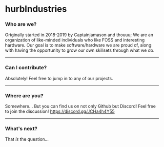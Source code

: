 # hurbIndustries

### Who are we?
Originally started in 2018-2019 by Captainjamason and thouuu; We are an organization of like-minded individuals who like FOSS and interesting hardware.
Our goal is to make software/hardware we are proud of, along with having the opportunity to grow our own skillsets through what we do.

---
### Can I contribute?
Absolutely! Feel free to jump in to any of our projects.

---
### Where are you?
Somewhere... But you can find us on not only Github but Discord!
Feel free to join the discussion!
https://discord.gg/JCHa4h4Y55


---
### What's next?
That *is* the question...
